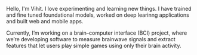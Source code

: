 Hello, I'm Vihit. I love experimenting and learning new things. I have trained and fine tuned foundational models, worked on deep learinng applications and built web and mobile apps.

Currently, I’m working on a brain–computer interface (BCI) project, where we’re developing software to measure brainwave signals and extract features that let users play simple games using only their brain activity.
